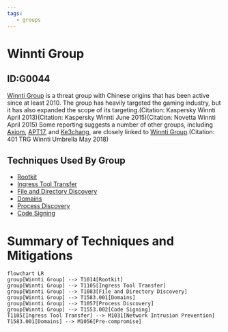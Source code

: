 ```yaml
---
tags:
   - groups
---
```

# Winnti Group
## ID:G0044
[Winnti Group](/mitre/groups/G0044) is a threat group with Chinese origins that has been active since at least 2010. The group has heavily targeted the gaming industry, but it has also expanded the scope of its targeting.(Citation: Kaspersky Winnti April 2013)(Citation: Kaspersky Winnti June 2015)(Citation: Novetta Winnti April 2015) Some reporting suggests a number of other groups, including [Axiom](/mitre/groups/G0001), [APT17](/mitre/groups/G0025), and [Ke3chang](/mitre/groups/G0004), are closely linked to [Winnti Group](/mitre/groups/G0044).(Citation: 401 TRG Winnti Umbrella May 2018)
## Techniques Used By Group
* [Rootkit](/mitre/techniques/T1014)
* [Ingress Tool Transfer](/mitre/techniques/T1105)
* [File and Directory Discovery](/mitre/techniques/T1083)
* [Domains](/mitre/techniques/T1583/001)
* [Process Discovery](/mitre/techniques/T1057)
* [Code Signing](/mitre/techniques/T1553/002)

# Summary of Techniques and Mitigations
```mermaid
flowchart LR
group[Winnti Group] --> T1014[Rootkit]
group[Winnti Group] --> T1105[Ingress Tool Transfer]
group[Winnti Group] --> T1083[File and Directory Discovery]
group[Winnti Group] --> T1583.001[Domains]
group[Winnti Group] --> T1057[Process Discovery]
group[Winnti Group] --> T1553.002[Code Signing]
T1105[Ingress Tool Transfer] --> M1031[Network Intrusion Prevention]
T1583.001[Domains] --> M1056[Pre-compromise]
```